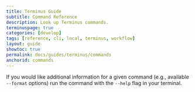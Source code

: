 ```yaml
---
title: Terminus Guide
subtitle: Command Reference
description: Look up Terminus commands.
terminuspage: true
categories: [develop]
tags: [reference, cli, local, terminus, workflow]
layout: guide
showtoc: true
permalink: docs/guides/terminus/commands
anchorid: commands
---
```


<Alert title="Note" type="info">

If you would like additional information for a given command (e.g., available `--format` options) run the command with the `--help` flag in your terminal.

</Alert>

<Commands />
